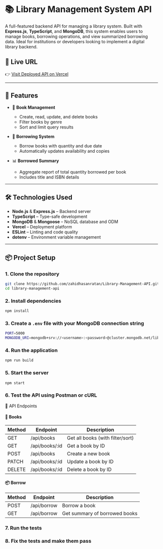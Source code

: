 # 📚 Library Management System API

A full-featured backend API for managing a library system. Built with **Express.js**, **TypeScript**, and **MongoDB**, this system enables users to manage books, borrowing operations, and view summarized borrowing data. Ideal for institutions or developers looking to implement a digital library backend.

## 🚀 Live URL

👉 [Visit Deployed API on Vercel](https://library-management-api-gilt.vercel.app/)

---

## 📌 Features

- 📖 **Book Management**

  - Create, read, update, and delete books
  - Filter books by genre
  - Sort and limit query results

- 🔁 **Borrowing System**

  - Borrow books with quantity and due date
  - Automatically updates availability and copies

- 📊 **Borrowed Summary**
  - Aggregate report of total quantity borrowed per book
  - Includes title and ISBN details

---

## 🛠️ Technologies Used

- **Node.js** & **Express.js** – Backend server
- **TypeScript** – Type-safe development
- **MongoDB** & **Mongoose** – NoSQL database and ODM
- **Vercel** – Deployment platform
- **ESLint** – Linting and code quality
- **dotenv** – Environment variable management

---

## 📦 Project Setup

### 1. Clone the repository

```bash
git clone https://github.com/zahidhasanratan/Library-Management-API.git
cd library-management-api
```

### 2. Install dependencies

```bash
npm install
```

### 3. Create a `.env` file with your MongoDB connection string

```bash
PORT=5000
MONGODB_URI=mongodb+srv://<username>:<password>@cluster.mongodb.net/libraryDB
```

### 4. Run the application

```bash
npm run build
```

### 5. Start the server

```bash
npm start
```

### 6. Test the API using Postman or cURL

🔄 API Endpoints

#### 📘 Books

| Method | Endpoint       | Description                      |
| ------ | -------------- | -------------------------------- |
| GET    | /api/books     | Get all books (with filter/sort) |
| GET    | /api/books/:id | Get a book by ID                 |
| POST   | /api/books     | Create a new book                |
| PATCH  | /api/books/:id | Update a book by ID              |
| DELETE | /api/books/:id | Delete a book by ID              |

#### 📦 Borrow

| Method | Endpoint    | Description                   |
| ------ | ----------- | ----------------------------- |
| POST   | /api/borrow | Borrow a book                 |
| GET    | /api/borrow | Get summary of borrowed books |

### 7. Run the tests

### 8. Fix the tests and make them pass
